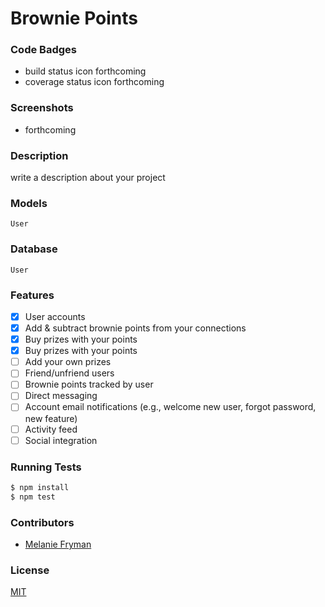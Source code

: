 Brownie Points
==============================
### Code Badges
- build status icon forthcoming
- coverage status icon forthcoming

### Screenshots
- forthcoming

### Description
write a description about your project

### Models
```
User
```

### Database
```
User
```

### Features
- [x] User accounts
- [x] Add & subtract brownie points from your connections
- [x] Buy prizes with your points
- [x] Buy prizes with your points
- [ ] Add your own prizes
- [ ] Friend/unfriend users
- [ ] Brownie points tracked by user
- [ ] Direct messaging
- [ ] Account email notifications (e.g., welcome new user, forgot password, new feature)
- [ ] Activity feed
- [ ] Social integration

### Running Tests
```bash
$ npm install
$ npm test
```

### Contributors
- [Melanie Fryman](https://github.com/mlfryman)

### License
[MIT](LICENSE)

